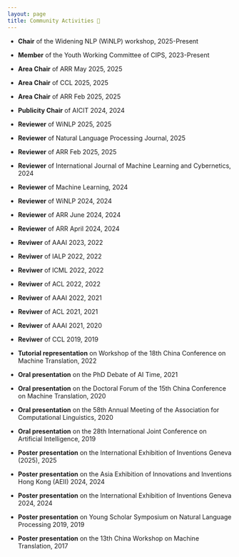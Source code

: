 ```yaml
---
layout: page
title: Community Activities 🎒
---
```


- **Chair** of the Widening NLP (WiNLP) workshop, 2025-Present
  
- **Member** of the Youth Working Committee of CIPS, 2023-Present
  
- **Area Chair** of ARR May 2025, 2025
  
- **Area Chair** of CCL 2025, 2025
  
- **Area Chair** of ARR Feb 2025, 2025
  
- **Publicity Chair** of AICIT 2024, 2024
  
- **Reviewer** of WiNLP 2025, 2025
  
- **Reviewer** of Natural Language Processing Journal, 2025
  
- **Reviewer** of ARR Feb 2025, 2025
  
- **Reviewer** of International Journal of Machine Learning and Cybernetics, 2024
  
- **Reviewer** of Machine Learning, 2024
  
- **Reviewer** of WiNLP 2024, 2024
  
- **Reviewer** of ARR June 2024, 2024
  
- **Reviewer** of ARR April 2024, 2024
  
- **Reviwer** of AAAI 2023, 2022
  
- **Reviwer** of IALP 2022, 2022
  
- **Reviwer** of ICML 2022, 2022
  
- **Reviwer** of ACL 2022, 2022
  
- **Reviwer** of AAAI 2022, 2021
  
- **Reviwer** of ACL 2021, 2021
  
- **Reviwer** of AAAI 2021, 2020
  
- **Reviwer** of CCL 2019, 2019
  
- **Tutorial representation** on Workshop of the 18th China Conference on Machine Translation, 2022
  
- **Oral presentation** on the PhD Debate of AI Time, 2021
  
- **Oral presentation** on the Doctoral Forum of the 15th China Conference on Machine Translation, 2020
  
- **Oral presentation** on the 58th Annual Meeting of the Association for Computational Linguistics, 2020
  
- **Oral presentation** on the 28th International Joint Conference on Artificial Intelligence, 2019
  
- **Poster presentation** on the International Exhibition of Inventions Geneva (2025), 2025
  
- **Poster presentation** on the Asia Exhibition of Innovations and Inventions Hong Kong (AEII) 2024, 2024
  
- **Poster presentation** on the International Exhibition of Inventions Geneva 2024, 2024
  
- **Poster presentation** on Young Scholar Symposium on Natural Language Processing 2019, 2019
  
- **Poster presentation** on the 13th China Workshop on Machine Translation, 2017
  
